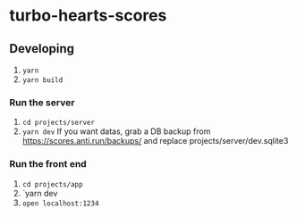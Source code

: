 # turbo-hearts-scores

## Developing
1. `yarn`
2. `yarn build`

### Run the server
1. `cd projects/server`
2. `yarn dev`
If you want datas, grab a DB backup from https://scores.anti.run/backups/ and replace projects/server/dev.sqlite3

### Run the front end
1. `cd projects/app`
2. `yarn dev
3. `open localhost:1234` 
